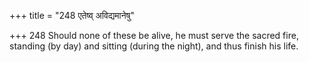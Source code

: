 +++
title = "248 एतेष्व् अविद्यमानेषु"

+++
248	Should none of these be alive, he must serve the sacred fire, standing (by day) and sitting (during the night), and thus finish his life.